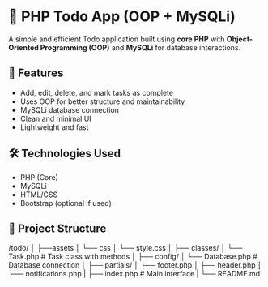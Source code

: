 # 📝 PHP Todo App (OOP + MySQLi)

A simple and efficient Todo application built using **core PHP** with **Object-Oriented Programming (OOP)** and **MySQLi** for database interactions.

## 🚀 Features

- Add, edit, delete, and mark tasks as complete
- Uses OOP for better structure and maintainability
- MySQLi database connection
- Clean and minimal UI
- Lightweight and fast

## 🛠️ Technologies Used

- PHP (Core)
- MySQLi
- HTML/CSS
- Bootstrap (optional if used)

## 📂 Project Structure

/todo/
│
├──assets
│ └── css
│   └── style.css
│
├── classes/
│ └── Task.php # Task class with methods
│
├── config/
│ └── Database.php # Database connection
│
├── partials/
│ ├── footer.php
│ ├── header.php
│ ├── notifications.php
|
├── index.php # Main interface
|
└── README.md
